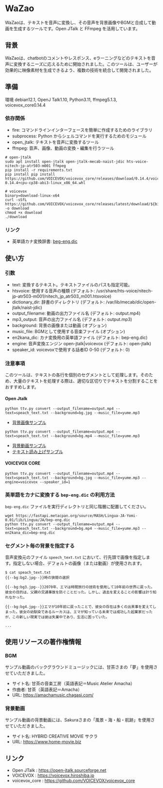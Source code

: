 # WaZao
WaZaoは、テキストを音声に変換し、その音声を背景画像やBGMと合成して動画を生成するツールです。Open JTalk と FFmpeg を活用しています。

## 背景
WaZaoは、chatbotのコメントやレスポンス、eラーニングなどのテキストを音声に変換するニーズに応えるために開始されました。このツールは、ユーザーが効果的に映像素材を生成できるよう、複数の技術を統合して開発されました。

## 準備
環境 debian12.1, OpenJ Talk1.10, Python3.11, ffmpeg5.1.3, voicevox_core0.14.4  
### 依存関係
* fire: コマンドラインインターフェースを簡単に作成するためのライブラリ
* subprocess: Python からシェルコマンドを実行するためのモジュール
* open_jtalk: テキストを音声に変換するツール
* ffmpeg: 音声、画像、動画の変換・編集を行うツール
```shell
# open-jtalk
sudo apt install open-jtalk open-jtalk-mecab-naist-jdic hts-voice-nitech-jp-atr503-m001 ffmpeg
pip install -r requirements.txt
pip install pip install https://github.com/VOICEVOX/voicevox_core/releases/download/0.14.4/voicevox_core-0.14.4+cpu-cp38-abi3-linux_x86_64.whl

# voicevox
binary=download-linux-x64
curl -sSfL https://github.com/VOICEVOX/voicevox_core/releases/latest/download/${binary} -o download
chmod +x download
./download
```

### リンク
* 英単語カナ変換辞書: [beg-eng.dic](https://fastapi.metacpan.org/source/MASH/Lingua-JA-Yomi-0.01/lib/Lingua/JA)

## 使い方
### 引数
* text: 変換するテキスト。テキストファイルのパスも指定可能。
* htsvoice: 使用する音声の種類 (デフォルト: /usr/share/hts-voice/nitech-jp-atr503-m001/nitech_jp_atr503_m001.htsvoice)
* dictionary_dir: 辞書のディレクトリ (デフォルト: /var/lib/mecab/dic/open-jtalk/naist-jdic)
* output_filename: 動画の出力ファイル名 (デフォルト: output.mp4)
* mp3_output: 音声の出力ファイル名 (デフォルト: output.mp3)
* background: 背景の画像または動画 (オプション)
* music_file: BGMとして使用する音楽ファイル (オプション)
* en2kana_dic: カナ変換用の英単語ファイル (デフォルト: bep-eng.dic)
* engine: 音声変換エンジン open-jtalk|voicevox (デフォルト: open-jtalk)
* speaker_id: voicevoxで使用する話者ID 0-50 (デフォルト: 0)

### 注意事項
このツールは、テキストの各行を個別のセグメントとして処理します。そのため、大量のテキストを処理する際は、適切な区切りでテキストを分割することをおすすめします。

#### Open Jtalk
```shell
python ttv.py convert --output_filename=output.mp4 --text=speach_text.txt --background=bg.jpg --music_file=yume.mp3
```  
* [背景画像サンプル](https://github.com/yoshida-kazuo/WaZao/raw/main/output.mp4)  
```shell
python ttv.py convert --output_filename=output.mp4 --text=speach_text.txt --background=bg.mp4 --music_file=yume.mp3
```  
* [背景動画サンプル](https://github.com/yoshida-kazuo/wazao/raw/main/output_movie.mp4)  
* [テキスト読み上げサンプル](https://github.com/yoshida-kazuo/wazao/raw/main/output.mp3)  

#### VOICEVOX CORE
```shell
python ttv.py convert --output_filename=output.mp4 --text=speach_text.txt --background=bg.jpg --music_file=yume.mp3 --engine=voicevox --speaker_id=1
```

### 英単語をカナに変換する `bep-eng.dic` の利用方法
`bep-eng.dic` ファイルを実行ディレクトリと同じ階層に配置してください。
```shell
wget https://fastapi.metacpan.org/source/MASH/Lingua-JA-Yomi-0.01/lib/Lingua/JA/bep-eng.dic
python ttv.py convert --output_filename=output.mp4 --text=speach_text.txt --background=bg.mp4 --music_file=yume.mp3 --en2kana_dic=bep-eng.dic
```

### セグメント毎の背景を指定する
音声変換元のファイル `speech_text.txt` において、行先頭で画像を指定します。指定しない場合、デフォルトの画像（または動画）が使用されます。
```
$ cat speach_text.txt
{{--bg:bg2.jpg--}}時の狭間の選択

{{--bg:bg3.jpg--}}2070年、エマは時間旅行の技術を使用して10年前の世界に戻った。彼女の目的は、父親の交通事故を防ぐことだった。しかし、過去を変えることの影響は計り知れなかった。

{{--bg:bg4.jpg--}}エマが10年前に戻ったことで、彼女の存在は多くの出来事を変えてしまった。彼女の幼馴染であるルーカスは、エマが知っている未来では成功した起業家だったが、この新しい現実では彼は失業中であり、生活に困っていた。

...
```


## 使用リソースの著作権情報
### BGM
サンプル動画のバックグラウンドミュージックには、甘茶さまの「夢」を使用させていただきました。  
* サイト名: 甘茶の音楽工房（英語表記＝Music Atelier Amacha）  
* 作曲者: 甘茶（英語表記＝Amacha）  
* URL: https://amachamusic.chagasi.com/

### 背景動画
サンプル動画の背景動画には、Sakuraさまの「風景・海・船・航跡」を使用させていただきました。  
* サイト名: HYBRID CREATIVE MOVIE サクラ
* URL: https://www.home-movie.biz

## リンク
* Open JTalk : https://open-jtalk.sourceforge.net
* VOICEVOX : https://voicevox.hiroshiba.jp
* voicevox_core : https://github.com/VOICEVOX/voicevox_core
